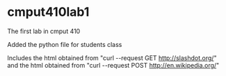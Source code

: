 # cmput410lab1
The first lab in cmput 410

Added the python file for students class

Includes the html obtained from "curl --request GET http://slashdot.org/" 
and the html obtained from "curl --request POST http://en.wikipedia.org/"
